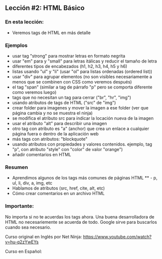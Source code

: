## Lección #2: HTML Básico

### En esta lección:

* Veremos tags de HTML en más detalle

### Ejemplos
* usar tag "strong" para mostrar letras en formato negrita
* usar "em" para y "small" para letras itálicas y reducir el tamaño de letra
* diferentes tipos de encabezados (h1, h2, h3, h4, h5 y h6)
* listas usando "ul" y "li"  (usar "ol" para listas ordenadas (ordered list))
* usar "div" para agrupar elementos (no son visibles necesariamente a menos que se combinen con CSS como veremos después)
* el tag "span" (similar a tag de párrafo "p" pero se comporta diferente como veremos luego)
* tags que no necesitan un tag para cerrar ("br", "hr", "img")
* usando atributos de tags de HTML ("src" de "img")
* crear folder para imagenes y mover la imagen a ese folder (ver que página cambia y no se muestra el ninja)
* se modifica el atributo src para indicar la locación nueva de la imagen 
* usar el atributo "alt" para describir una imagen
* otro tag con atributo es "a" (anchor) que crea un enlace a cualquier página fuera o dentro de la aplicación web
* más tags con atributos:  "blockquote"
* usando atributos con propiedades y valores contenidos.  ejemplo, tag "p", con atributo "style" con  "color" de valor "orange")
* añadir comentarios en HTML

### Resumen
* Aprendimos algunos de los tags más comunes de páginas HTML
** - p, ul, li, div, a, img, etc
* Hablamos de atributos (src, href, cite, alt, etc)
* Cómo crear comentarios en un archivo HTML



### Importante:
No importa si no te acuerdas los tags ahora.  Una buena desarrolladora de HTML no necesariemente se acuerda de todo.  Google sirve para buscarlos cuando sea necesario.

Curso original en Inglés por Net Ninja:  https://www.youtube.com/watch?v=hu-q2zYwEYs

Curso en Español: 
